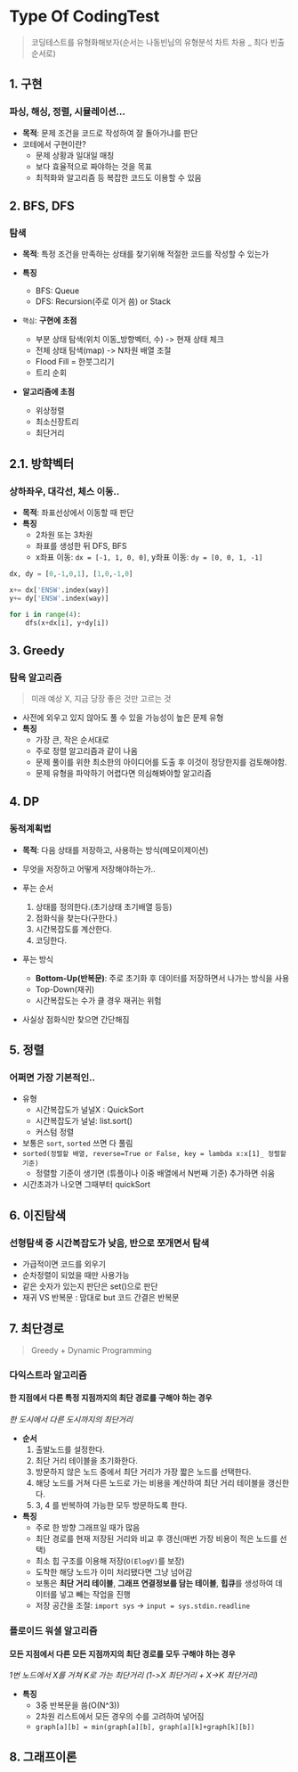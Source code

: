 # Type Of CodingTest

> 코딩테스트를 유형화해보자(순서는 나동빈님의 유형분석 차트 차용 \_ 최다 빈출 순서로)

## 1. 구현

### 파싱, 해싱, 정렬, 시뮬레이션...

- **목적**: 문제 조건을 코드로 작성하여 잘 돌아가냐를 판단
- 코테에서 구현이란?
  - 문제 상황과 일대일 매칭
  - 보다 효율적으로 짜야하는 것을 목표
  - 최적화와 알고리즘 등 복잡한 코드도 이용할 수 있음

## 2. BFS, DFS

### 탐색

- **목적**: 특정 조건을 만족하는 상태를 찾기위해 적절한 코드를 작성할 수 있는가
- **특징**

  - BFS: Queue
  - DFS: Recursion(주로 이거 씀) or Stack

- `핵심`: **구현에 초점**

  - 부분 상태 탐색(위치 이동\_방향벡터, 수) -> 현재 상태 체크
  - 전체 상태 탐색(map) -> N차원 배열 조절
  - Flood Fill = 한붓그리기
  - 트리 순회

- **알고리즘에 초점**
  - 위상정렬
  - 최소신장트리
  - 최단거리

## 2.1. 방햑벡터

### 상하좌우, 대각선, 체스 이동..

- **목적**: 좌표선상에서 이동할 때 판단
- **특징**
  - 2차원 또는 3차원
  - 좌표를 생성한 뒤 DFS, BFS
  - x좌표 이동: `dx = [-1, 1, 0, 0]`, y좌표 이동: `dy = [0, 0, 1, -1]`

```python
dx, dy = [0,-1,0,1], [1,0,-1,0]

x+= dx['ENSW'.index(way)]
y+= dy['ENSW'.index(way)]

for i in range(4):
    dfs(x+dx[i], y+dy[i])
```

## 3. Greedy

### 탐욕 알고리즘

> 미래 예상 X, 지금 당장 좋은 것만 고르는 것

- 사전에 외우고 있지 않아도 풀 수 있을 가능성이 높은 문제 유형
- **특징**
  - 가장 큰, 작은 순서대로
  - 주로 정렬 알고리즘과 같이 나옴
  - 문제 풀이를 위한 최소한의 아이디어를 도출 후 이것이 정당한지를 검토해야함.
  - 문제 유형을 파악하기 어렵다면 의심해봐야할 알고리즘

## 4. DP

### 동적계획법

- **목적**: 다음 상태를 저장하고, 사용하는 방식(메모이제이션)
- 무엇을 저장하고 어떻게 저장해야하는가..

- 푸는 순서

  1. 상태를 정의한다.(초기상태 초기배열 등등)
  2. 점화식을 찾는다(구한다.)
  3. 시간복잡도를 계산한다.
  4. 코딩한다.

- 푸는 방식

  - **Bottom-Up(반복문)**: 주로 초기화 후 데이터를 저장하면서 나가는 방식을 사용
  - Top-Down(재귀)
  - 시간복잡도는 수가 클 경우 재귀는 위험

- 사실상 점화식만 찾으면 간단해짐

## 5. 정렬

### 어쩌면 가장 기본적인..

- 유형
  - 시간복잡도가 널널X : QuickSort
  - 시간복잡도가 널널: list.sort()
  - 커스텀 정렬
- 보통은 `sort`, `sorted` 쓰면 다 풀림
- `sorted(정렬할 배열, reverse=True or False, key = lambda x:x[1]_ 정렬할 기준)`
  - 정렬할 기준이 생기면 (튜플이나 이중 배열에서 N번째 기준) 추가하면 쉬움
- 시간초과가 나오면 그때부터 quickSort

## 6. 이진탐색

### 선형탐색 중 시간복잡도가 낮음, 반으로 쪼개면서 탐색

- 가급적이면 코드를 외우기
- 순차정렬이 되었을 때만 사용가능
- 같은 숫자가 있는지 판단은 set()으로 판단
- 재귀 VS 반복문 : 맘대로 but 코드 간결은 반복문

## 7. 최단경로

> Greedy + Dynamic Programming

### 다익스트라 알고리즘

#### 한 지점에서 다른 특정 지점까지의 최단 경로를 구해야 하는 경우

_한 도시에서 다른 도시까지의 최단거리_

- **순서**
  1. 출발노드를 설정한다.
  2. 최단 거리 테이블을 초기화한다.
  3. 방문하지 않은 노드 중에서 최단 거리가 가장 짧은 노드를 선택한다.
  4. 해당 노드를 거쳐 다른 노드로 가는 비용을 계산하여 최단 거리 테이블을 갱신한다.
  5. 3, 4 를 반복하여 가능한 모두 방문하도록 한다.
- **특징**
  - 주로 한 방향 그래프일 때가 많음
  - 최단 경로를 현재 저장된 거리와 비교 후 갱신(매번 가장 비용이 적은 노드를 선택)
  - 최소 힙 구조를 이용해 저장(`O(ElogV)`를 보장)
  - 도착한 해당 노드가 이미 처리됐다면 그냥 넘어감
  - 보통은 **최단 거리 테이블**, **그래프 연결정보를 담는 테이블**, **힙큐**를 생성하여 데이터를 넣고 빼는 작업을 진행
  - 저장 공간을 조절: `import sys` -> `input = sys.stdin.readline`

### 플로이드 워셜 알고리즘

#### 모든 지점에서 다른 모든 지점까지의 최단 경로를 모두 구해야 하는 경우

_1번 노드에서 X를 거쳐 K로 가는 최단거리 (1->X 최단거리 + X->K 최단거리)_

- **특징**
  - 3중 반복문을 씀(O(N^3))
  - 2차원 리스트에서 모든 경우의 수를 고려하여 넣어짐
  - `graph[a][b] = min(graph[a][b], graph[a][k]+graph[k][b])`

## 8. 그래프이론

###
